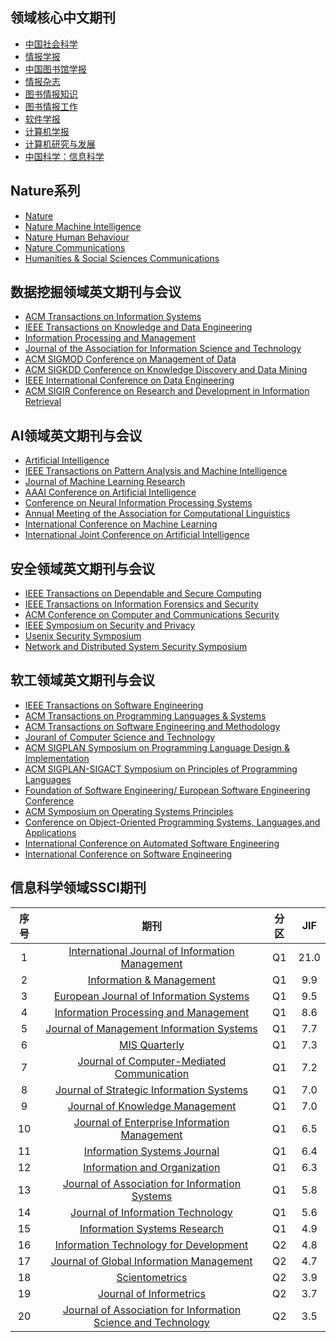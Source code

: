 
## 领域核心中文期刊
+ [中国社会科学](https://navi.cnki.net/knavi/journals/ZSHK/detail?uniplatform=NZKPT) 
+ [情报学报](https://navi.cnki.net/KNavi/JournalDetail?pcode=CJFD&pykm=QBXB&Year=&Issue=)
+ [中国图书馆学报](https://navi.cnki.net/knavi/journals/ZGTS/detail?uniplatform=NZKPT)
+ [情报杂志](https://navi.cnki.net/KNavi/JournalDetail?pcode=CJFD&pykm=QBZZ&Year=&Issue=)
+ [图书情报知识](https://navi.cnki.net/knavi/JournalDetail?pcode=CJFD&pykm=TSQC)
+ [图书情报工作](https://navi.cnki.net/knavi/JournalDetail?pcode=CJFD&pykm=TSQB)
+ [软件学报](https://navi.cnki.net/knavi/journals/RJXB/detail?uniplatform=NZKPT)
+ [计算机学报](https://navi.cnki.net/knavi/journals/JSJX/detail?uniplatform=NZKPT)
+ [计算机研究与发展](https://navi.cnki.net/knavi/journals/JFYZ/detail?uniplatform=NZKPT)
+ [中国科学：信息科学](https://navi.cnki.net/knavi/journals/PZKX/detail?uniplatform=NZKPTp)

## Nature系列
+ [Nature](https://www.nature.com/)
+ [Nature Machine Intelligence](https://www.nature.com/natmachintell/)
+ [Nature Human Behaviour](https://www.nature.com/nathumbehav/)
+ [Nature Communications](https://www.nature.com/ncomms/)
+ [Humanities & Social Sciences Communications](https://www.nature.com/palcomms/)

## 数据挖掘领域英文期刊与会议
+ [ACM Transactions on Information Systems](https://dblp.org/db/journals/tois/index.html)
+ [IEEE Transactions on Knowledge and Data Engineering](https://dblp.org/db/journals/tkde/index.html)
+ [Information Processing and Management](https://dblp.org/db/journals/ipm/index.html)
+ [Journal of the Association for Information Science and Technology](https://dblp.org/db/journals/jasis/index.html)
+ [ACM SIGMOD Conference on Management of Data](https://dblp.org/db/conf/sigmod/index.html)
+ [ACM SIGKDD Conference on Knowledge Discovery and Data Mining](https://dblp.org/db/conf/kdd/index.html)
+ [IEEE International Conference on Data Engineering](https://dblp.org/db/conf/icde/index.html)
+ [ACM SIGIR Conference on Research and Development in Information Retrieval](https://dblp.org/db/conf/sigir/index.html)


## AI领域英文期刊与会议
+ [Artificial Intelligence](http://dblp.uni-trier.de/db/journals/ai/)
+ [IEEE Transactions on Pattern Analysis and Machine Intelligence](http://dblp.uni-trier.de/db/journals/pami/) 
+ [Journal of Machine Learning Research](http://dblp.uni-trier.de/db/journals/jmlr/)
+ [AAAI Conference on Artificial Intelligence](http://dblp.uni-trier.de/db/conf/aaai/)
+ [Conference on Neural Information Processing Systems](http://dblp.uni-trier.de/db/conf/nips/)
+ [Annual Meeting of the Association for Computational Linguistics](http://dblp.uni-trier.de/db/conf/acl/)
+ [International Conference on Machine Learning](http://dblp.uni-trier.de/db/conf/icml/)
+ [International Joint Conference on Artificial Intelligence](http://dblp.uni-trier.de/db/conf/ijcai/)


## 安全领域英文期刊与会议
+ [IEEE Transactions on Dependable and Secure Computing](https://dblp.org/db/journals/tdsc/index.html)
+ [IEEE Transactions on Information Forensics and Security](https://dblp.org/db/journals/tifs/index.html)
+ [ACM Conference on Computer and Communications Security](https://dblp.org/db/conf/ccs/index.html)
+ [IEEE Symposium on Security and Privacy](https://dblp.org/db/conf/sp/index.html)
+ [Usenix Security Symposium](https://dblp.org/db/conf/uss/index.html)
+ [Network and Distributed System Security Symposium](https://dblp.org/db/conf/ndss/index.html)

## 软工领域英文期刊与会议
+ [IEEE Transactions on Software Engineering](https://dblp.org/db/journals/tse/index.html)
+ [ACM Transactions on Programming Languages & Systems](https://dblp.org/db/journals/toplas/index.html)
+ [ACM Transactions on Software Engineering and Methodology](https://dblp.org/db/journals/tosem/index.html)
+ [Jouranl of Computer Science and Technology](https://dblp.org/db/journals/jcst/index.html)
+ [ACM SIGPLAN Symposium on Programming Language Design & Implementation](https://dblp.org/db/conf/pldi/index.html)
+ [ACM SIGPLAN-SIGACT Symposium on Principles of Programming Languages](https://dblp.org/db/conf/popl/index.html)
+ [Foundation of Software Engineering/ European Software Engineering Conference](https://dblp.org/db/conf/sigsoft/index.html)
+ [ACM Symposium on Operating Systems Principles](https://dblp.org/db/conf/sosp/index.html)
+ [Conference on Object-Oriented Programming Systems, Languages,and Applications](https://dblp.org/db/conf/oopsla/index.html)
+ [International Conference on Automated Software Engineering](https://dblp.org/db/conf/kbse/index.html)
+ [International Conference on Software Engineering](https://dblp.org/db/conf/icse/index.html)

## 信息科学领域SSCI期刊
|序号|  期刊    |  分区   | JIF    | 
|  :----:  | :----:   |:----:  |:----:  |
|1|[International Journal of Information Management](https://dblp.org/db/journals/ijinfoman/index.html)| Q1| 21.0|
|2|[Information & Management](https://dblp.org/db/journals/iam/index.html)| Q1| 9.9|
|3|[European Journal of Information Systems](https://dblp.org/db/journals/ejis/index.html)|Q1|9.5|
|4|[Information Processing and Management](https://dblp.uni-trier.de/db/journals/ipm/index.html)|Q1|8.6|
|5|[Journal of Management Information Systems](https://dblp.uni-trier.de/db/journals/jmis/index.html)|Q1|7.7|
|6|[MIS Quarterly](https://dblp.uni-trier.de/db/journals/misq/index.html)|Q1|7.3|
|7|[Journal of Computer-Mediated Communication](https://dblp.org/db/journals/jcmc/index.html)|Q1|7.2|
| 8| [Journal of Strategic Information Systems](https://dblp.org/db/journals/jsis/index.html)|Q1|7.0|
|9|[Journal of Knowledge Management](https://dblp.org/db/journals/jkm/index.html)|Q1|7.0|
|10|[Journal of Enterprise Information Management](https://www.runoob.com/markdown/md-table.html)|Q1|6.5|
|11|[Information Systems Journal](https://dblp.uni-trier.de/db/journals/isj/index.html)|Q1|6.4|
|12|[Information and Organization](https://dblp.uni-trier.de/db/journals/iando/index.html)|Q1|6.3|
|13| [Journal of Association for Information Systems](https://dblp.uni-trier.de/db/journals/jais/index.html)|Q1|5.8|
|14|[Journal of Information Technology](https://dblp.org/db/journals/jitech/index.html)|Q1|5.6|
|15|[Information Systems Research](https://dblp.uni-trier.de/db/journals/isr/index.html)|Q1|4.9|
|16|[Information Technology for Development](https://dblp.org/db/journals/itd/itd29.html)|Q2|4.8|
|17|[Journal of Global Information Management](https://dblp.org/db/journals/jgim/index.html)|Q2|4.7|
|18|[Scientometrics](https://dblp.org/db/journals/scientometrics/index.html)|Q2|3.9|
|19|[Journal of Informetrics](https://dblp.org/db/journals/joi/index.html)|Q2|3.7|
|20|[Journal of Association for Information Science and Technology](https://dblp.uni-trier.de/db/journals/jasis/index.html)|Q2|3.5|



